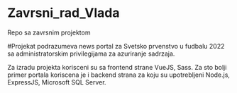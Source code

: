# Zavrsni_rad_Vlada
Repo sa zavrsnim projektom


#Projekat podrazumeva news portal za Svetsko prvenstvo u fudbalu 2022 sa administratorskim privilegijama za azuriranje sadrzaja.

Za izradu projekta korisceni su sa frontend strane VueJS, Sass. Za sto bolji primer portala koriscena je i backend strana za koju su upotrebljeni Node.js, ExpressJS, Microsoft SQL Server.
